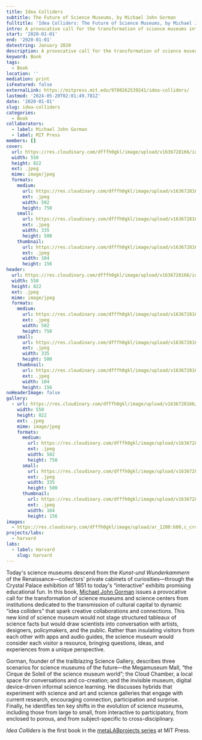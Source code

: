 ```yaml
---
title: Idea Colliders
subtitle: The Future of Science Museums, by Michael John Gorman
fulltitle: 'Idea Colliders: The Future of Science Museums, by Michael John Gorman'
intro: A provocative call for the transformation of science museums into “idea colliders” that spark creative collaborations and connections.
start: '2020-01-01'
end: '2020-01-01'
datestring: January 2020
description: A provocative call for the transformation of science museums into “idea colliders” that spark creative collaborations and connections.
keyword: Book
tags:
  - Book
location: ''
mediation: print
isFeatured: false
externalLink: https://mitpress.mit.edu/9780262539241/idea-colliders/
lastmod: '2024-05-20T02:01:49.781Z'
date: '2020-01-01'
slug: idea-colliders
categories:
  - Book
collaborators:
  - label: Michael John Gorman
  - label: MIT Press
members: []
cover:
  url: https://res.cloudinary.com/dfffh0gkl/image/upload/v1636728166/ideacolliders_fe4058d24e.jpg
  width: 550
  height: 822
  ext: .jpeg
  mime: image/jpeg
  formats:
    medium:
      url: https://res.cloudinary.com/dfffh0gkl/image/upload/v1636728167/medium_ideacolliders_fe4058d24e.jpg
      ext: .jpeg
      width: 502
      height: 750
    small:
      url: https://res.cloudinary.com/dfffh0gkl/image/upload/v1636728167/small_ideacolliders_fe4058d24e.jpg
      ext: .jpeg
      width: 335
      height: 500
    thumbnail:
      url: https://res.cloudinary.com/dfffh0gkl/image/upload/v1636728166/thumbnail_ideacolliders_fe4058d24e.jpg
      ext: .jpeg
      width: 104
      height: 156
header:
  url: https://res.cloudinary.com/dfffh0gkl/image/upload/v1636728166/ideacolliders_fe4058d24e.jpg
  width: 550
  height: 822
  ext: .jpeg
  mime: image/jpeg
  formats:
    medium:
      url: https://res.cloudinary.com/dfffh0gkl/image/upload/v1636728167/medium_ideacolliders_fe4058d24e.jpg
      ext: .jpeg
      width: 502
      height: 750
    small:
      url: https://res.cloudinary.com/dfffh0gkl/image/upload/v1636728167/small_ideacolliders_fe4058d24e.jpg
      ext: .jpeg
      width: 335
      height: 500
    thumbnail:
      url: https://res.cloudinary.com/dfffh0gkl/image/upload/v1636728166/thumbnail_ideacolliders_fe4058d24e.jpg
      ext: .jpeg
      width: 104
      height: 156
noHeaderImage: false
gallery:
  - url: https://res.cloudinary.com/dfffh0gkl/image/upload/v1636728166/ideacolliders_fe4058d24e.jpg
    width: 550
    height: 822
    ext: .jpeg
    mime: image/jpeg
    formats:
      medium:
        url: https://res.cloudinary.com/dfffh0gkl/image/upload/v1636728167/medium_ideacolliders_fe4058d24e.jpg
        ext: .jpeg
        width: 502
        height: 750
      small:
        url: https://res.cloudinary.com/dfffh0gkl/image/upload/v1636728167/small_ideacolliders_fe4058d24e.jpg
        ext: .jpeg
        width: 335
        height: 500
      thumbnail:
        url: https://res.cloudinary.com/dfffh0gkl/image/upload/v1636728166/thumbnail_ideacolliders_fe4058d24e.jpg
        ext: .jpeg
        width: 104
        height: 156
images:
  - https://res.cloudinary.com/dfffh0gkl/image/upload/ar_1200:600,c_crop/c_limit,h_1200,w_600/v1636728166/ideacolliders_fe4058d24e.jpg
projects/labs:
  - harvard
labs:
  - label: Harvard
    slug: harvard
---
```

Today's science museums descend from the *Kunst-und Wunderkammern* of the Renaissance—collectors' private cabinets of curiosities—through the Crystal Palace exhibition of 1851 to today's “interactive” exhibits promising educational fun. In this book, [Michael John Gorman](https://twitter.com/michaeljohng) issues a provocative call for the transformation of science museums and science centers from institutions dedicated to the transmission of cultural capital to dynamic “idea colliders” that spark creative collaborations and connections. This new kind of science museum would not stage structured tableaux of science facts but would draw scientists into conversation with artists, designers, policymakers, and the public. Rather than insulating visitors from each other with apps and audio guides, the science museum would consider each visitor a resource, bringing questions, ideas, and experiences from a unique perspective.

Gorman, founder of the trailblazing Science Gallery, describes three scenarios for science museums of the future—the Megamuseum Mall, “the Cirque de Soleil of the science museum world”; the Cloud Chamber, a local space for conversations and co-creation; and the invisible museum, digital device-driven informal science learning. He discusses hybrids that experiment with science and art and science galleries that engage with current research, encouraging connection, participation and surprise. Finally, he identifies ten key shifts in the evolution of science museums, including those from large to small, from interactive to participatory, from enclosed to porous, and from subject-specific to cross-disciplinary.

*Idea Colliders* is the first book in the [metaLABprojects series](https://mitpress.mit.edu/books/series/metalabprojects) at MIT Press.